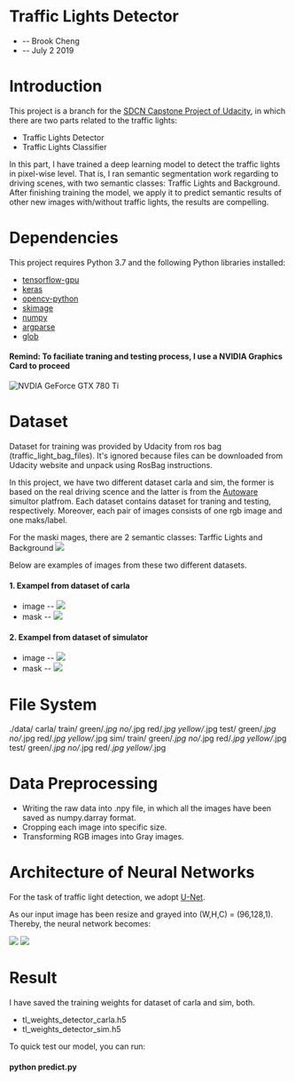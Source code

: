 
# Traffic Lights Detector 
* -- Brook Cheng
* -- July 2 2019

# Introduction

This project is a branch for the [SDCN Capstone Project of Udacity](https://github.com/udacity/CarND-Capstone), in which there are two parts related to the traffic lights: 

* Traffic Lights Detector
* Traffic Lights Classifier

In this part, I have trained a deep learning model to detect the traffic lights in pixel-wise level. That is, I ran semantic segmentation work regarding to driving scenes, with two semantic classes: Traffic Lights and Background. After finishing training the model, we apply it to predict semantic results of other new images with/without traffic lights, the results are compelling.

# Dependencies

This project requires Python 3.7 and the following Python libraries installed:
* [tensorflow-gpu](https://www.tensorflow.org/)
* [keras](https://keras.io/)
* [opencv-python](https://opencv-python-tutroals.readthedocs.io/en/latest/py_tutorials/py_tutorials.html)
* [skimage](https://scikit-image.org/)
* [numpy](http://www.numpy.org/)
* [argparse](https://docs.python.org/3/library/argparse.html)
* [glob](https://docs.python.org/3/library/glob.html)

#### Remind: To faciliate traning and testing process, I use a NVIDIA Graphics Card to proceed 
![NVDIA GeForce GTX 780 Ti](//live.staticflickr.com/65535/48235926726_8ca02a533e_h.jpg)


# Dataset

Dataset for training was provided by Udacity from ros bag (traffic_light_bag_files). It's ignored because files can be downloaded from Udacity website and unpack using RosBag instructions.

In this project, we have two different dataset carla and sim, the former is based on the real driving scence and the latter is from the [Autoware](https://github.com/autowarefoundation/autoware) simultor platfrom. Each dataset contains dataset for traning and testing, respectively. Moreover, each pair of images consists of one rgb image and one maks/label. 

For the maski mages, there are 2 semantic classes: Tarffic Lights and Background
![](//live.staticflickr.com/65535/48235925376_0fa2977ebe_b.jpg)

Below are examples of images from these two different datasets.

#### 1. Exampel from dataset of carla

* image -- ![](//live.staticflickr.com/65535/48235762867_ebc343aa99_c.jpg)
* mask -- ![](//live.staticflickr.com/65535/48235690456_d84238eb00_c.jpg)

#### 2. Exampel from dataset of simulator

* image -- ![](//live.staticflickr.com/65535/48235705681_85998d770e_c.jpg)
* mask -- ![](//live.staticflickr.com/65535/48235706456_363d0b3c1f_c.jpg)

# File System

./data/
      carla/
           train/
                green/*.jpg
                no/*.jpg
                red/*.jpg
                yellow/*.jpg
           test/
               green/*.jpg
               no/*.jpg
               red/*.jpg
               yellow/*.jpg
       sim/
          train/
               green/*.jpg
               no/*.jpg
               red/*.jpg
               yellow/*.jpg
          test/
              green/*.jpg
              no/*.jpg
              red/*.jpg
              yellow/*.jpg

# Data Preprocessing

* Writing the raw data into .npy file, in which all the images have been saved as numpy.darray format.
* Cropping each image into specific size.
* Transforming RGB images into Gray images.

# Architecture of Neural Networks

For the task of traffic light detection, we adopt [U-Net](https://arxiv.org/abs/1505.04597).

As our input image has been resize and grayed into (W,H,C) = (96,128,1). Thereby, the neural network becomes:

![](//live.staticflickr.com/65535/48235939971_f0e84f8a8f_b.jpg)
![](//live.staticflickr.com/65535/48236019627_469a11b48e_b.jpg)

# Result

I have saved the training weights for dataset of carla and sim, both. 

* tl_weights_detector_carla.h5
* tl_weights_detector_sim.h5

To quick test our model, you can run:

#### python predict.py


```python

```
